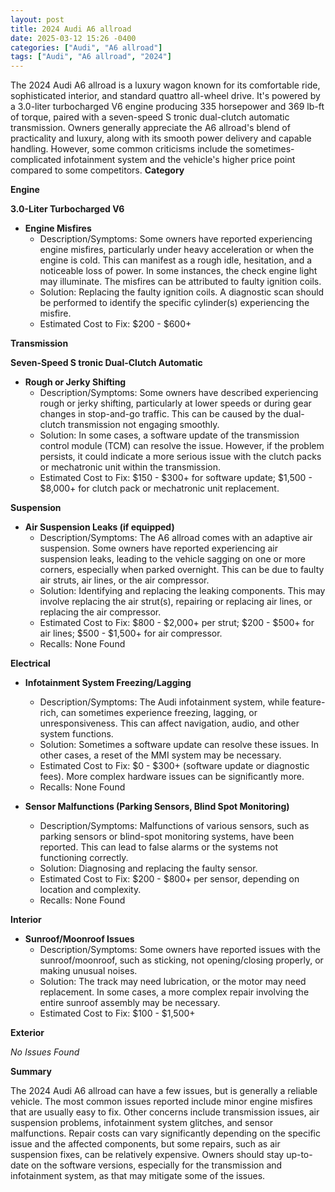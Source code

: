 ```yaml
---
layout: post
title: 2024 Audi A6 allroad
date: 2025-03-12 15:26 -0400
categories: ["Audi", "A6 allroad"]
tags: ["Audi", "A6 allroad", "2024"]
---
```

The 2024 Audi A6 allroad is a luxury wagon known for its comfortable ride, sophisticated interior, and standard quattro all-wheel drive. It's powered by a 3.0-liter turbocharged V6 engine producing 335 horsepower and 369 lb-ft of torque, paired with a seven-speed S tronic dual-clutch automatic transmission. Owners generally appreciate the A6 allroad's blend of practicality and luxury, along with its smooth power delivery and capable handling. However, some common criticisms include the sometimes-complicated infotainment system and the vehicle's higher price point compared to some competitors.
**Category**

**Engine**

**3.0-Liter Turbocharged V6**

*   **Engine Misfires**
    *   Description/Symptoms: Some owners have reported experiencing engine misfires, particularly under heavy acceleration or when the engine is cold. This can manifest as a rough idle, hesitation, and a noticeable loss of power. In some instances, the check engine light may illuminate. The misfires can be attributed to faulty ignition coils.
    *   Solution: Replacing the faulty ignition coils. A diagnostic scan should be performed to identify the specific cylinder(s) experiencing the misfire.
    *   Estimated Cost to Fix: $200 - $600+

**Transmission**

**Seven-Speed S tronic Dual-Clutch Automatic**

*   **Rough or Jerky Shifting**
    *   Description/Symptoms: Some owners have described experiencing rough or jerky shifting, particularly at lower speeds or during gear changes in stop-and-go traffic. This can be caused by the dual-clutch transmission not engaging smoothly.
    *   Solution: In some cases, a software update of the transmission control module (TCM) can resolve the issue. However, if the problem persists, it could indicate a more serious issue with the clutch packs or mechatronic unit within the transmission.
    *   Estimated Cost to Fix: $150 - $300+ for software update; $1,500 - $8,000+ for clutch pack or mechatronic unit replacement.

**Suspension**

*   **Air Suspension Leaks (if equipped)**
    *   Description/Symptoms: The A6 allroad comes with an adaptive air suspension. Some owners have reported experiencing air suspension leaks, leading to the vehicle sagging on one or more corners, especially when parked overnight. This can be due to faulty air struts, air lines, or the air compressor.
    *   Solution: Identifying and replacing the leaking components. This may involve replacing the air strut(s), repairing or replacing air lines, or replacing the air compressor.
    *   Estimated Cost to Fix: $800 - $2,000+ per strut; $200 - $500+ for air lines; $500 - $1,500+ for air compressor.
    * Recalls: None Found

**Electrical**

*   **Infotainment System Freezing/Lagging**
    *   Description/Symptoms: The Audi infotainment system, while feature-rich, can sometimes experience freezing, lagging, or unresponsiveness. This can affect navigation, audio, and other system functions.
    *   Solution: Sometimes a software update can resolve these issues. In other cases, a reset of the MMI system may be necessary.
    *   Estimated Cost to Fix: $0 - $300+ (software update or diagnostic fees). More complex hardware issues can be significantly more.
    *   Recalls: None Found

*   **Sensor Malfunctions (Parking Sensors, Blind Spot Monitoring)**
    *   Description/Symptoms: Malfunctions of various sensors, such as parking sensors or blind-spot monitoring systems, have been reported. This can lead to false alarms or the systems not functioning correctly.
    *   Solution: Diagnosing and replacing the faulty sensor.
    *   Estimated Cost to Fix: $200 - $800+ per sensor, depending on location and complexity.
    *   Recalls: None Found

**Interior**

*   **Sunroof/Moonroof Issues**
    *   Description/Symptoms: Some owners have reported issues with the sunroof/moonroof, such as sticking, not opening/closing properly, or making unusual noises.
    *   Solution: The track may need lubrication, or the motor may need replacement. In some cases, a more complex repair involving the entire sunroof assembly may be necessary.
    *   Estimated Cost to Fix: $100 - $1,500+

**Exterior**

*No Issues Found*

**Summary**

The 2024 Audi A6 allroad can have a few issues, but is generally a reliable vehicle. The most common issues reported include minor engine misfires that are usually easy to fix. Other concerns include transmission issues, air suspension problems, infotainment system glitches, and sensor malfunctions. Repair costs can vary significantly depending on the specific issue and the affected components, but some repairs, such as air suspension fixes, can be relatively expensive. Owners should stay up-to-date on the software versions, especially for the transmission and infotainment system, as that may mitigate some of the issues.

